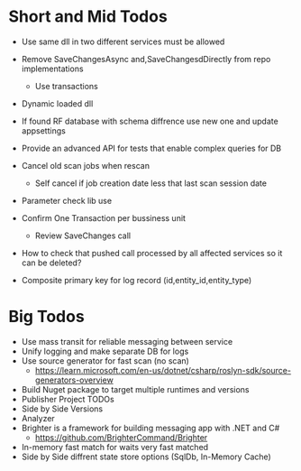 ﻿# Short and Mid Todos
* Use same dll in two different services must be allowed
* Remove SaveChangesAsync and,SaveChangesdDirectly from repo implementations
	* Use transactions
* Dynamic loaded dll

* If found RF database with schema diffrence use new one and update appsettings

* Provide an advanced API for tests that enable complex queries for DB

* Cancel old scan jobs when rescan
	* Self cancel if job creation date less that last scan session date

* Parameter check lib use
* Confirm One Transaction per bussiness unit
	* Review SaveChanges call

* How to check that pushed call processed by all affected services so it can be deleted?

* Composite primary key for log record (id,entity_id,entity_type)


# Big Todos
* Use mass transit for reliable messaging between service 
* Unify logging and make separate DB for logs
* Use source generator for fast scan (no scan)
	* https://learn.microsoft.com/en-us/dotnet/csharp/roslyn-sdk/source-generators-overview
* Build Nuget package to target multiple runtimes and versions
* Publisher Project TODOs
* Side by Side Versions
* Analyzer
* Brighter is a framework for building messaging app with .NET and C# 
	* https://github.com/BrighterCommand/Brighter
* In-memory fast match for waits very fast matched
* Side by Side diffrent state store options (SqlDb, In-Memory Cache)